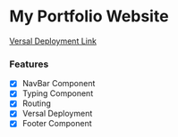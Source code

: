# My Portfolio Website

[Versal Deployment Link](https://portfolio-eta-plum-29.vercel.app/)

### Features
- [X] NavBar Component
- [X] Typing Component
- [X] Routing
- [X] Versal Deployment
- [X] Footer Component